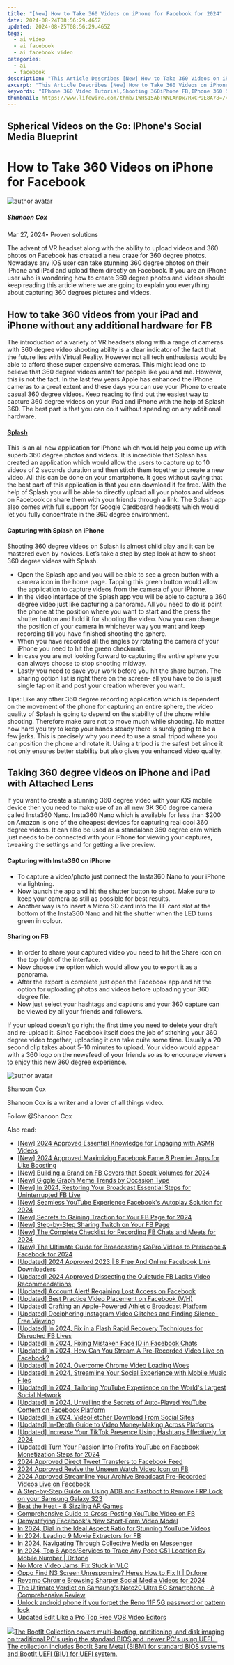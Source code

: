 ```yaml
---
title: "[New] How to Take 360 Videos on iPhone for Facebook for 2024"
date: 2024-08-24T08:56:29.465Z
updated: 2024-08-25T08:56:29.465Z
tags:
  - ai video
  - ai facebook
  - ai facebook video
categories:
  - ai
  - facebook
description: "This Article Describes [New] How to Take 360 Videos on iPhone for Facebook for 2024"
excerpt: "This Article Describes [New] How to Take 360 Videos on iPhone for Facebook for 2024"
keywords: "IPhone 360 Video Tutorial,Shooting 360iPhone FB,IPhone 360 Social Media,Creating 360 Videos iPhones,IPhone VR Facebook Posts,Capture 360 iPhone for FB,Make 360 Photos iPhone"
thumbnail: https://www.lifewire.com/thmb/1WHS15AbTWNLAnDx7RxCP9E8A78=/400x300/filters:no_upscale():max_bytes(150000):strip_icc()/12-best-tablet-games-for-android-tablets-17c5bd2f6d494b3bbc15f81574dce663.jpg
---
```


## Spherical Videos on the Go: IPhone's Social Media Blueprint

# How to Take 360 Videos on iPhone for Facebook

![author avatar](https://images.wondershare.com/filmora/article-images/shannon-cox.jpg)

##### Shanoon Cox

 Mar 27, 2024• Proven solutions

 The advent of VR headset along with the ability to upload videos and 360 photos on Facebook has created a new craze for 360 degree photos. Nowadays any iOS user can take stunning 360 degree photos on their iPhone and iPad and upload them directly on Facebook. If you are an iPhone user who is wondering how to create 360 degree photos and videos should keep reading this article where we are going to explain you everything about capturing 360 degrees pictures and videos.

## How to take 360 videos from your iPad and iPhone without any additional hardware for FB

 The introduction of a variety of VR headsets along with a range of cameras with 360 degree video shooting ability is a clear indicator of the fact that the future lies with Virtual Reality. However not all tech enthusiasts would be able to afford these super expensive cameras. This might lead one to believe that 360 degree videos aren’t for people like you and me. However, this is not the fact. In the last few years Apple has enhanced the iPhone cameras to a great extent and these days you can use your iPhone to create casual 360 degree videos. Keep reading to find out the easiest way to capture 360 degree videos on your iPad and iPhone with the help of Splash 360\. The best part is that you can do it without spending on any additional hardware.

#### [Splash](https://itunes.apple.com/us/app/splash-360-video-camera-virtual-reality-community/id1057262494?mt=8)

 This is an all new application for iPhone which would help you come up with superb 360 degree photos and videos. It is incredible that Splash has created an application which would allow the users to capture up to 10 videos of 2 seconds duration and then stitch them together to create a new video. All this can be done on your smartphone. It goes without saying that the best part of this application is that you can download it for free. With the help of Splash you will be able to directly upload all your photos and videos on Facebook or share them with your friends through a link. The Splash app also comes with full support for Google Cardboard headsets which would let you fully concentrate in the 360 degree environment.

#### Capturing with Splash on iPhone

 Shooting 360 degree videos on Splash is almost child play and it can be mastered even by novices. Let’s take a step by step look at how to shoot 360 degree videos with Splash.

* Open the Splash app and you will be able to see a green button with a camera icon in the home page. Tapping this green button would allow the application to capture videos from the camera of your iPhone.
* In the video interface of the Splash app you will be able to capture a 360 degree video just like capturing a panorama. All you need to do is point the phone at the position where you want to start and the press the shutter button and hold it for shooting the video. Now you can change the position of your camera in whichever way you want and keep recording till you have finished shooting the sphere.
* When you have recorded all the angles by rotating the camera of your iPhone you need to hit the green checkmark.
* In case you are not looking forward to capturing the entire sphere you can always choose to stop shooting midway.
* Lastly you need to save your work before you hit the share button. The sharing option list is right there on the screen- all you have to do is just single tap on it and post your creation wherever you want.

 Tips: Like any other 360 degree recording application which is dependent on the movement of the phone for capturing an entire sphere, the video quality of Splash is going to depend on the stability of the phone while shooting. Therefore make sure not to move much while shooting. No matter how hard you try to keep your hands steady there is surely going to be a few jerks. This is precisely why you need to use a small tripod where you can position the phone and rotate it. Using a tripod is the safest bet since it not only ensures better stability but also gives you enhanced video quality.

## Taking 360 degree videos on iPhone and iPad with Attached Lens

 If you want to create a stunning 360 degree video with your iOS mobile device then you need to make use of an all new 3K 360 degree camera called Insta360 Nano. Insta360 Nano which is available for less than $200 on Amazon is one of the cheapest devices for capturing real cool 360 degree videos. It can also be used as a standalone 360 degree cam which just needs to be connected with your iPhone for viewing your captures, tweaking the settings and for getting a live preview.

#### Capturing with Insta360 on iPhone

* To capture a video/photo just connect the Insta360 Nano to your iPhone via lightning.
* Now launch the app and hit the shutter button to shoot. Make sure to keep your camera as still as possible for best results.
* Another way is to insert a Micro SD card into the TF card slot at the bottom of the Insta360 Nano and hit the shutter when the LED turns green in colour.

#### Sharing on FB

* In order to share your captured video you need to hit the Share icon on the top right of the interface.
* Now choose the option which would allow you to export it as a panorama.
* After the export is complete just open the Facebook app and hit the option for uploading photos and videos before uploading your 360 degree file.
* Now just select your hashtags and captions and your 360 capture can be viewed by all your friends and followers.

 If your upload doesn’t go right the first time you need to delete your draft and re-upload it. Since Facebook itself does the job of stitching your 360 degree video together, uploading it can take quite some time. Usually a 20 second clip takes about 5-10 minutes to upload. Your video would appear with a 360 logo on the newsfeed of your friends so as to encourage viewers to enjoy this new 360 degree experience.

![author avatar](https://images.wondershare.com/filmora/article-images/shannon-cox.jpg)

Shanoon Cox

Shanoon Cox is a writer and a lover of all things video.

Follow @Shanoon Cox

<span class="atpl-alsoreadstyle">Also read:</span>
<div><ul>
<li><a href="https://facebook-video-footage.techidaily.com/new-2024-approved-essential-knowledge-for-engaging-with-asmr-videos/"><u>[New] 2024 Approved  Essential Knowledge for Engaging with ASMR Videos</u></a></li>
<li><a href="https://facebook-clips.techidaily.com/new-2024-approved-maximizing-facebook-fame-8-premier-apps-for-like-boosting/"><u>[New] 2024 Approved  Maximizing Facebook Fame  8 Premier Apps for Like Boosting</u></a></li>
<li><a href="https://facebook-clips.techidaily.com/new-building-a-brand-on-fb-covers-that-speak-volumes-for-2024/"><u>[New] Building a Brand on FB  Covers that Speak Volumes for 2024</u></a></li>
<li><a href="https://some-guidance.techidaily.com/new-giggle-graph-meme-trends-by-occasion-type/"><u>[New] Giggle Graph  Meme Trends by Occasion Type</u></a></li>
<li><a href="https://facebook-clips.techidaily.com/new-in-2024-restoring-your-broadcast-essential-steps-for-uninterrupted-fb-live/"><u>[New] In 2024, Restoring Your Broadcast  Essential Steps for Uninterrupted FB Live</u></a></li>
<li><a href="https://facebook-clips.techidaily.com/new-seamless-youtube-experience-facebooks-autoplay-solution-for-2024/"><u>[New] Seamless YouTube Experience  Facebook's Autoplay Solution for 2024</u></a></li>
<li><a href="https://facebook-clips.techidaily.com/new-secrets-to-gaining-traction-for-your-fb-page-for-2024/"><u>[New] Secrets to Gaining Traction for Your FB Page for 2024</u></a></li>
<li><a href="https://facebook-clips.techidaily.com/new-step-by-step-sharing-twitch-on-your-fb-page/"><u>[New] Step-by-Step  Sharing Twitch on Your FB Page</u></a></li>
<li><a href="https://facebook-clips.techidaily.com/new-the-complete-checklist-for-recording-fb-chats-and-meets-for-2024/"><u>[New] The Complete Checklist for Recording FB Chats and Meets for 2024</u></a></li>
<li><a href="https://facebook-clips.techidaily.com/new-the-ultimate-guide-for-broadcasting-gopro-videos-to-periscope-and-facebook-for-2024/"><u>[New] The Ultimate Guide for Broadcasting GoPro Videos to Periscope & Facebook for 2024</u></a></li>
<li><a href="https://facebook-clips.techidaily.com/updated-2024-approved-2023-8-free-and-online-facebook-link-downloaders/"><u>[Updated] 2024 Approved  2023 | 8 Free And Online Facebook Link Downloaders</u></a></li>
<li><a href="https://facebook-clips.techidaily.com/updated-2024-approved-dissecting-the-quietude-fb-lacks-video-recommendations/"><u>[Updated] 2024 Approved  Dissecting the Quietude  FB Lacks Video Recommendations</u></a></li>
<li><a href="https://facebook-video-content.techidaily.com/updated-account-alert-regaining-lost-access-on-facebook/"><u>[Updated] Account Alert! Regaining Lost Access on Facebook</u></a></li>
<li><a href="https://facebook-clips.techidaily.com/updated-best-practice-video-placement-on-facebook-vh/"><u>[Updated] Best Practice  Video Placement on Facebook (V/H)</u></a></li>
<li><a href="https://youtube-clips.techidaily.com/updated-crafting-an-apple-powered-athletic-broadcast-platform/"><u>[Updated] Crafting an Apple-Powered Athletic Broadcast Platform</u></a></li>
<li><a href="https://facebook-clips.techidaily.com/updated-deciphering-instagram-video-glitches-and-finding-silence-free-viewing/"><u>[Updated] Deciphering Instagram Video Glitches and Finding Silence-Free Viewing</u></a></li>
<li><a href="https://facebook-clips.techidaily.com/updated-in-2024-fix-in-a-flash-rapid-recovery-techniques-for-disrupted-fb-lives/"><u>[Updated] In 2024, Fix in a Flash  Rapid Recovery Techniques for Disrupted FB Lives</u></a></li>
<li><a href="https://facebook-clips.techidaily.com/updated-in-2024-fixing-mistaken-face-id-in-facebook-chats/"><u>[Updated] In 2024, Fixing Mistaken Face ID in Facebook Chats</u></a></li>
<li><a href="https://facebook-clips.techidaily.com/updated-in-2024-how-can-you-stream-a-pre-recorded-video-live-on-facebook/"><u>[Updated] In 2024, How Can You Stream A Pre-Recorded Video Live on Facebook?</u></a></li>
<li><a href="https://facebook-clips.techidaily.com/updated-in-2024-overcome-chrome-video-loading-woes/"><u>[Updated] In 2024, Overcome Chrome Video Loading Woes</u></a></li>
<li><a href="https://facebook-clips.techidaily.com/updated-in-2024-streamline-your-social-experience-with-mobile-music-files/"><u>[Updated] In 2024, Streamline Your Social Experience with Mobile Music Files</u></a></li>
<li><a href="https://facebook-clips.techidaily.com/updated-in-2024-tailoring-youtube-experience-on-the-worlds-largest-social-network/"><u>[Updated] In 2024, Tailoring YouTube Experience on the World's Largest Social Network</u></a></li>
<li><a href="https://facebook-clips.techidaily.com/updated-in-2024-unveiling-the-secrets-of-auto-played-youtube-content-on-facebook-platform/"><u>[Updated] In 2024, Unveiling the Secrets of Auto-Played YouTube Content on Facebook Platform</u></a></li>
<li><a href="https://facebook-clips.techidaily.com/updated-in-2024-videofetcher-download-from-social-sites/"><u>[Updated] In 2024, VideoFetcher  Download From Social Sites</u></a></li>
<li><a href="https://youtube-web.techidaily.com/ed-in-depth-guide-to-video-money-making-across-platforms/"><u>[Updated] In-Depth Guide to Video Money-Making Across Platforms</u></a></li>
<li><a href="https://tiktok-videos.techidaily.com/updated-increase-your-tiktok-presence-using-hashtags-effectively-for-2024/"><u>[Updated] Increase Your TikTok Presence  Using Hashtags Effectively for 2024</u></a></li>
<li><a href="https://facebook-clips.techidaily.com/updated-turn-your-passion-into-profits-youtube-on-facebook-monetization-steps-for-2024/"><u>[Updated] Turn Your Passion Into Profits  YouTube on Facebook Monetization Steps for 2024</u></a></li>
<li><a href="https://facebook-clips.techidaily.com/2024-approved-direct-tweet-transfers-to-facebook-feed/"><u>2024 Approved  Direct Tweet Transfers to Facebook Feed</u></a></li>
<li><a href="https://facebook-clips.techidaily.com/2024-approved-revive-the-unseen-watch-video-icon-on-fb/"><u>2024 Approved  Revive the Unseen Watch Video Icon on FB</u></a></li>
<li><a href="https://facebook-clips.techidaily.com/2024-approved-streamline-your-archive-broadcast-pre-recorded-videos-live-on-facebook/"><u>2024 Approved  Streamline Your Archive  Broadcast Pre-Recorded Videos Live on Facebook</u></a></li>
<li><a href="https://android-frp.techidaily.com/a-step-by-step-guide-on-using-adb-and-fastboot-to-remove-frp-lock-on-your-samsung-galaxy-s23-by-drfone-android/"><u>A Step-by-Step Guide on Using ADB and Fastboot to Remove FRP Lock on your Samsung Galaxy S23</u></a></li>
<li><a href="https://games-able.techidaily.com/beat-the-heat-8-sizzling-ar-games/"><u>Beat the Heat - 8 Sizzling AR Games</u></a></li>
<li><a href="https://facebook-clips.techidaily.com/comprehensive-guide-to-cross-posting-youtube-video-on-fb/"><u>Comprehensive Guide to Cross-Posting YouTube Video on FB</u></a></li>
<li><a href="https://facebook-clips.techidaily.com/demystifying-facebooks-new-short-form-video-model/"><u>Demystifying Facebook's New Short-Form Video Model</u></a></li>
<li><a href="https://youtube-data.techidaily.com/24-dial-in-the-ideal-aspect-ratio-for-stunning-youtube-videos/"><u>In 2024, Dial in the Ideal Aspect Ratio for Stunning YouTube Videos</u></a></li>
<li><a href="https://facebook-clips.techidaily.com/in-2024-leading-9-movie-extractors-for-fb/"><u>In 2024, Leading 9 Movie Extractors for FB</u></a></li>
<li><a href="https://facebook-clips.techidaily.com/in-2024-navigating-through-collective-media-on-messenger/"><u>In 2024, Navigating Through Collective Media on Messenger</u></a></li>
<li><a href="https://android-location-track.techidaily.com/in-2024-top-6-appsservices-to-trace-any-poco-c51-location-by-mobile-number-drfone-by-drfone-virtual-android/"><u>In 2024, Top 6 Apps/Services to Trace Any Poco C51 Location By Mobile Number | Dr.fone</u></a></li>
<li><a href="https://data-wizards.techidaily.com/no-more-video-jams-fix-stuck-in-vlc/"><u>No More Video Jams: Fix Stuck in VLC</u></a></li>
<li><a href="https://fix-guide.techidaily.com/oppo-find-n3-screen-unresponsive-heres-how-to-fix-it-drfone-by-drfone-fix-android-problems-fix-android-problems/"><u>Oppo Find N3 Screen Unresponsive? Heres How to Fix It | Dr.fone</u></a></li>
<li><a href="https://facebook-clips.techidaily.com/revamp-chrome-browsing-sharper-social-media-videos-for-2024/"><u>Revamp Chrome Browsing  Sharper Social Media Videos for 2024</u></a></li>
<li><a href="https://buynow-reviews.techidaily.com/the-ultimate-verdict-on-samsungs-note20-ultra-5g-smartphone-a-comprehensive-review/"><u>The Ultimate Verdict on Samsung's Note20 Ultra 5G Smartphone - A Comprehensive Review</u></a></li>
<li><a href="https://techidaily.com/unlock-android-phone-if-you-forget-the-reno-11f-5g-password-or-pattern-lock-by-drfone-android-unlock-android-unlock/"><u>Unlock android phone if you forget the Reno 11F 5G password or pattern lock</u></a></li>
<li><a href="https://ai-vdieo-software.techidaily.com/updated-edit-like-a-pro-top-free-vob-video-editors/"><u>Updated Edit Like a Pro Top Free VOB Video Editors</u></a></li>
</ul></div>

<ins class="adsbygoogle"
      style="display:block"
      data-ad-client="ca-pub-7571918770474297"
      data-ad-slot="8358498916"
      data-ad-format="auto"
      data-full-width-responsive="true"></ins>
<!-- affiliate ads begin -->
<a href="https://secure.2checkout.com/order/checkout.php?PRODS=45152810&QTY=1&AFFILIATE=108875&CART=1"> <img src="https://secure.avangate.com/images/merchant/842ca578342915ccb8ae069595ba7233/products/copy_bootit-ss1_178x139.jpg" border="0">The BootIt Collection covers multi-booting, partitioning, and disk imaging on traditional PC's using the standard BIOS and  newer PC's using UEFI.   The collection includes BootIt Bare Metal (BIBM) for standard BIOS systems and BootIt UEFI (BIU) for UEFI system. 
</a>
<!-- affiliate ads end -->